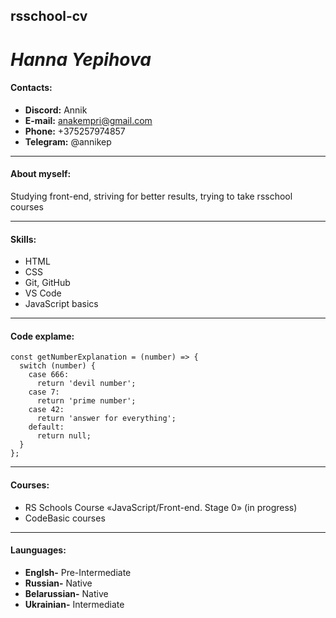 ## rsschool-cv

# ***Hanna Yepihova***


#### **Contacts:**
* **Discord:** Annik
* **E-mail:** anakempri@gmail.com
* **Phone:** +375257974857
* **Telegram:** @annikep

--------------------------------------

#### **About myself:**
Studying front-end, striving for better results, trying to take rsschool courses

------------------------------------

#### **Skills:**
* HTML
* CSS
* Git, GitHub
* VS Code
* JavaScript basics

---------------------------------------------

#### **Code explame:**

```
const getNumberExplanation = (number) => {
  switch (number) {
    case 666:
      return 'devil number';
    case 7:
      return 'prime number';
    case 42:
      return 'answer for everything';
    default:
      return null;
  }
};

```

-------------------------------------

#### **Courses:**
* RS Schools Course «JavaScript/Front-end. Stage 0» (in progress)
* CodeBasic courses

----------------------------------------

#### **Launguages:**
* **Englsh-** Pre-Intermediate
* **Russian-** Native
* **Belarussian-** Native
* **Ukrainian-** Intermediate
